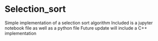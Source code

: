 # Selection_sort
Simple implementation of a selection sort algorithm
Included is a jupyter notebook file as well as a python file
Future update will include a C++ implementation
